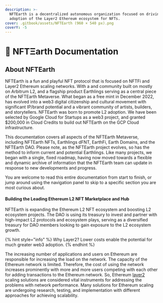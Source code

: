 ```yaml
---
description: >-
  NFTEarth is a decentralized autonomous organization focused on driving the the
  adoption of the Layer2 Ethereum ecosystem for NFTs.
cover: .gitbook/assets/NFTEarth (960 × 540 px).png
coverY: -5
---
```


# 📖 NFTΞarth Documentation

## About NFTEarth

NFTEarth is a fun and playful NFT protocol that is focused on NFTFi and Layer2 Ethereum scaling networks. With a and community built on mostly on Arbitrum L2, and a flagship product Earthlings serving as a central piece of the NFTEarth Metaverse. What began as a free mint in December 2022, has evolved into a web3 digital citizenship and cultural movement with significant IP/brand potential and a vibrant community of artists, builders, and storytellers. NFTEarth was born to promote L2 adoption. We have been selected by Google Cloud for Startups as a web3 project, and granted $200,000 in Cloud Credits to build out NFTEarth on the GCP Cloud infrastructure.



This documentation covers all aspects of the NFTEarth Metaverse, including NFTEarth NFTs, Earthlings dFNT, EarthFi, Earth Domains, and the NFTEarth DAO. Please note, as the NFTEarth project evolves, so has the method to inform current and potential Earthlings. Like many projects, we began with a single, fixed roadmap, having now moved towards a flexible and dynamic archive of information that the NFTEarth team can update in response to new developments and progress.

You are welcome to read this entire documentation from start to finish, or jump around using the navigation panel to skip to a specific section you are most curious about.

#### Building the Leading Ethereum L2 NFT Marketplace and Hub  <a href="#building-the-leading-ethereum-l2-dao" id="building-the-leading-ethereum-l2-dao"></a>

NFTEarth is expanding the Ethereum L2 NFT ecosystem and boosting L2 ecosystem projects. The DAO is using its treasury to invest and partner with high-impact L2 protocols and ecosystem plays, serving as a diversified treasury for DAO members looking to gain exposure to the L2 ecosystem growth.&#x20;

{% hint style="info" %}
Why Layer2? Lower costs enable the potential for much greater web3 adoption.
{% endhint %}

The increasing number of applications and users on Ethereum are responsible for increasing the load on the network. The capacity of the Ethereum network is limited. Therefore, the cost of using the network increases prominently with more and more users competing with each other for adding transactions to the Ethereum network. So, Ethereum [layer2](https://ethereum.org/en/layer-2/) scaling solutions are considered vital instruments for addressing the problems with network performance. Many solutions for Ethereum scaling are undergoing research, testing, and implementation with different approaches for achieving scalability.&#x20;
